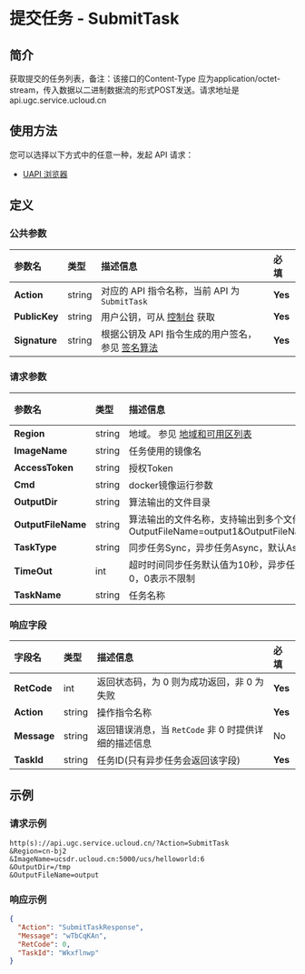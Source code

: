 # 提交任务 - SubmitTask

## 简介

获取提交的任务列表，备注：该接口的Content-Type 应为application/octet-stream，传入数据以二进制数据流的形式POST发送。请求地址是api.ugc.service.ucloud.cn






## 使用方法

您可以选择以下方式中的任意一种，发起 API 请求：
- [UAPI 浏览器](https://console.ucloud.cn/uapi/detail?id=SubmitTask)


## 定义

### 公共参数

| 参数名 | 类型 | 描述信息 | 必填 |
|:---|:---|:---|:---|
| **Action**     | string  | 对应的 API 指令名称，当前 API 为 `SubmitTask`                        | **Yes** |
| **PublicKey**  | string  | 用户公钥，可从 [控制台](https://console.ucloud.cn/uapi/apikey) 获取                                             | **Yes** |
| **Signature**  | string  | 根据公钥及 API 指令生成的用户签名，参见 [签名算法](api/summary/signature.md)  | **Yes** |

### 请求参数

| 参数名 | 类型 | 描述信息 | 必填 |
|:---|:---|:---|:---|
| **Region** | string | 地域。 参见 [地域和可用区列表](api/summary/regionlist) |**Yes**|
| **ImageName** | string | 任务使用的镜像名 |**Yes**|
| **AccessToken** | string | 授权Token	 |**Yes**|
| **Cmd** | string | docker镜像运行参数	 |No|
| **OutputDir** | string | 算法输出的文件目录	 |No|
| **OutputFileName** | string | 算法输出的文件名称，支持输出到多个文件，如OutputFileName=output1&OutputFileName=output2 |No|
| **TaskType** | string | 同步任务Sync，异步任务Async，默认Async	 |No|
| **TimeOut** | int | 超时时间同步任务默认值为10秒，异步任务为默认为0，0表示不限制	 |No|
| **TaskName** | string | 任务名称	 |No|

### 响应字段

| 字段名 | 类型 | 描述信息 | 必填 |
|:---|:---|:---|:---|
| **RetCode** | int | 返回状态码，为 0 则为成功返回，非 0 为失败 |**Yes**|
| **Action** | string | 操作指令名称 |**Yes**|
| **Message** | string | 返回错误消息，当 `RetCode` 非 0 时提供详细的描述信息 |No|
| **TaskId** | string | 任务ID(只有异步任务会返回该字段)<br /> |**Yes**|




## 示例

### 请求示例
    
```
http(s)://api.ugc.service.ucloud.cn/?Action=SubmitTask
&Region=cn-bj2
&ImageName=ucsdr.ucloud.cn:5000/ucs/helloworld:6
&OutputDir=/tmp
&OutputFileName=output
```

### 响应示例
    
```json
{
  "Action": "SubmitTaskResponse",
  "Message": "wTbCqKAn",
  "RetCode": 0,
  "TaskId": "Wkxflnwp"
}
```





